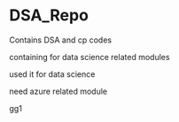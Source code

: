 # DSA_Repo
Contains DSA  and cp codes

containing for data science related modules

used it for data science

need azure related module

gg1
